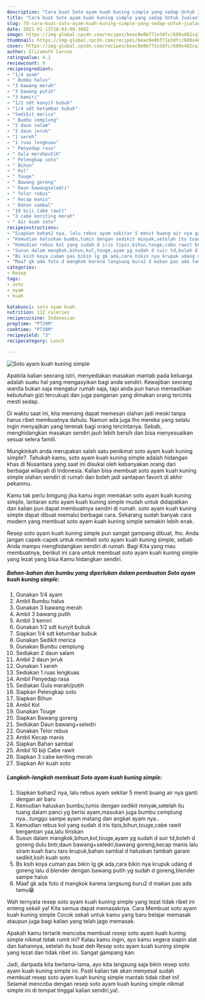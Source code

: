```yaml
---
description: "Cara buat Soto ayam kuah kuning simple yang sedap Untuk Jualan"
title: "Cara buat Soto ayam kuah kuning simple yang sedap Untuk Jualan"
slug: 78-cara-buat-soto-ayam-kuah-kuning-simple-yang-sedap-untuk-jualan
date: 2021-01-11T18:03:09.366Z
image: https://img-global.cpcdn.com/recipes/beac0e8bf71e3dfc/680x482cq70/soto-ayam-kuah-kuning-simple-foto-resep-utama.jpg
thumbnail: https://img-global.cpcdn.com/recipes/beac0e8bf71e3dfc/680x482cq70/soto-ayam-kuah-kuning-simple-foto-resep-utama.jpg
cover: https://img-global.cpcdn.com/recipes/beac0e8bf71e3dfc/680x482cq70/soto-ayam-kuah-kuning-simple-foto-resep-utama.jpg
author: Elizabeth Carson
ratingvalue: 4.1
reviewcount: 9
recipeingredient:
- "1/4 ayam"
- " Bumbu halus"
- "3 bawang merah"
- "3 bawang putih"
- "3 kemiri"
- "1/2 sdt kunyit bubuk"
- "1/4 sdt ketumbar bubuk"
- "Sedikit merica"
- " Bumbu cemplung"
- "2 daun salam"
- "2 daun jeruk"
- "1 sereh"
- "1 ruas lengkuas"
- " Penyedap rasa"
- " Gula merahputih"
- " Pelengkap soto"
- " Bihun"
- " Kol"
- " Touge"
- " Bawang goreng"
- " Daun bawangseledri"
- " Telor rebus"
- " Kecap manis"
- " Bahan sambal"
- "10 biji Cabe rawit"
- "3 cabe keriting merah"
- " Air kuah soto"
recipeinstructions:
- "Siapkan bahan2 nya, lalu rebus ayam sekitar 5 menit buang air nya ganti dengan air baru"
- "Kemudian haluskan bumbu,tumis dengan sedikit minyak,setelah itu tuang dalam panci yg berisi ayam,masukan juga bumbu cemplung nya...tunggu sampe ayam matang dan angkat ayam nya.."
- "Kemudian rebus kol yang sudah d iris tipis,bihun,touge,cabe rawit bergantian yaa,lalu tiriskan"
- "Susun dalam mangkok,bihun,kol,touge,ayam yg sudah d suir td,boleh d goreng dulu bntr,daun bawang+seledri,bawang goreng,kecap manis lalu siram kuah baru taro krupuk,bahan sambal d haluskan tambah garam sedikit,ksih kuah soto"
- "Bs ksih koya cuman pas bikin lg gk ada,cara bikin nya krupuk udang d goreng lalu d blender dengan bawang putih yg sudah d goreng,blender sampe halus"
- "Maaf gk ada foto d mangkok karena langsung buru2 d makan pas ada tamu😁"
categories:
- Resep
tags:
- soto
- ayam
- kuah

katakunci: soto ayam kuah 
nutrition: 112 calories
recipecuisine: Indonesian
preptime: "PT29M"
cooktime: "PT38M"
recipeyield: "3"
recipecategory: Lunch

---
```



![Soto ayam kuah kuning simple](https://img-global.cpcdn.com/recipes/beac0e8bf71e3dfc/680x482cq70/soto-ayam-kuah-kuning-simple-foto-resep-utama.jpg)

Apabila kalian seorang istri, menyediakan masakan mantab pada keluarga adalah suatu hal yang mengasyikan bagi anda sendiri. Kewajiban seorang  wanita bukan saja mengatur rumah saja, tapi anda pun harus memastikan kebutuhan gizi tercukupi dan juga panganan yang dimakan orang tercinta mesti sedap.

Di waktu  saat ini, kita memang dapat memesan olahan jadi meski tanpa harus ribet membuatnya dahulu. Namun ada juga lho mereka yang selalu ingin menyajikan yang terenak bagi orang tercintanya. Sebab, menghidangkan masakan sendiri jauh lebih bersih dan bisa menyesuaikan sesuai selera famili. 



Mungkinkah anda merupakan salah satu penikmat soto ayam kuah kuning simple?. Tahukah kamu, soto ayam kuah kuning simple adalah hidangan khas di Nusantara yang saat ini disukai oleh kebanyakan orang dari berbagai wilayah di Indonesia. Kalian bisa membuat soto ayam kuah kuning simple olahan sendiri di rumah dan boleh jadi santapan favorit di akhir pekanmu.

Kamu tak perlu bingung jika kamu ingin memakan soto ayam kuah kuning simple, lantaran soto ayam kuah kuning simple mudah untuk didapatkan dan kalian pun dapat membuatnya sendiri di rumah. soto ayam kuah kuning simple dapat dibuat memalui berbagai cara. Sekarang sudah banyak cara modern yang membuat soto ayam kuah kuning simple semakin lebih enak.

Resep soto ayam kuah kuning simple pun sangat gampang dibuat, lho. Anda jangan capek-capek untuk membeli soto ayam kuah kuning simple, sebab Anda mampu menghidangkan sendiri di rumah. Bagi Kita yang mau membuatnya, berikut ini cara untuk membuat soto ayam kuah kuning simple yang lezat yang bisa Kamu hidangkan sendiri.

<!--inarticleads1-->

##### Bahan-bahan dan bumbu yang diperlukan dalam pembuatan Soto ayam kuah kuning simple:

1. Gunakan 1/4 ayam
1. Ambil  Bumbu halus
1. Gunakan 3 bawang merah
1. Ambil 3 bawang putih
1. Ambil 3 kemiri
1. Gunakan 1/2 sdt kunyit bubuk
1. Siapkan 1/4 sdt ketumbar bubuk
1. Gunakan Sedikit merica
1. Gunakan  Bumbu cemplung
1. Sediakan 2 daun salam
1. Ambil 2 daun jeruk
1. Gunakan 1 sereh
1. Sediakan 1 ruas lengkuas
1. Ambil  Penyedap rasa
1. Sediakan  Gula merah/putih
1. Siapkan  Pelengkap soto
1. Siapkan  Bihun
1. Ambil  Kol
1. Gunakan  Touge
1. Siapkan  Bawang goreng
1. Sediakan  Daun bawang+seledri
1. Gunakan  Telor rebus
1. Ambil  Kecap manis
1. Siapkan  Bahan sambal
1. Ambil 10 biji Cabe rawit
1. Siapkan 3 cabe keriting merah
1. Siapkan  Air kuah soto




<!--inarticleads2-->

##### Langkah-langkah membuat Soto ayam kuah kuning simple:

1. Siapkan bahan2 nya, lalu rebus ayam sekitar 5 menit buang air nya ganti dengan air baru
1. Kemudian haluskan bumbu,tumis dengan sedikit minyak,setelah itu tuang dalam panci yg berisi ayam,masukan juga bumbu cemplung nya...tunggu sampe ayam matang dan angkat ayam nya..
1. Kemudian rebus kol yang sudah d iris tipis,bihun,touge,cabe rawit bergantian yaa,lalu tiriskan
1. Susun dalam mangkok,bihun,kol,touge,ayam yg sudah d suir td,boleh d goreng dulu bntr,daun bawang+seledri,bawang goreng,kecap manis lalu siram kuah baru taro krupuk,bahan sambal d haluskan tambah garam sedikit,ksih kuah soto
1. Bs ksih koya cuman pas bikin lg gk ada,cara bikin nya krupuk udang d goreng lalu d blender dengan bawang putih yg sudah d goreng,blender sampe halus
1. Maaf gk ada foto d mangkok karena langsung buru2 d makan pas ada tamu😁




Wah ternyata resep soto ayam kuah kuning simple yang lezat tidak ribet ini enteng sekali ya! Kita semua dapat memasaknya. Cara Membuat soto ayam kuah kuning simple Cocok sekali untuk kamu yang baru belajar memasak ataupun juga bagi kalian yang telah jago memasak.

Apakah kamu tertarik mencoba membuat resep soto ayam kuah kuning simple nikmat tidak rumit ini? Kalau kamu ingin, ayo kamu segera siapin alat dan bahannya, setelah itu buat deh Resep soto ayam kuah kuning simple yang lezat dan tidak ribet ini. Sangat gampang kan. 

Jadi, daripada kita berlama-lama, ayo kita langsung saja bikin resep soto ayam kuah kuning simple ini. Pasti kalian tak akan menyesal sudah membuat resep soto ayam kuah kuning simple mantab tidak ribet ini! Selamat mencoba dengan resep soto ayam kuah kuning simple nikmat simple ini di tempat tinggal kalian sendiri,ya!.

